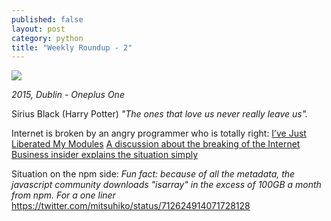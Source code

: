 ```yaml
---
published: false
layout: post
category: python
title: "Weekly Roundup - 2"
---
```



![](https://devdala.files.wordpress.com/2016/03/pano_20140510_212720.jpg)

*2015, Dublin - Oneplus One*

Sirius Black (Harry Potter) *"The ones that love us never really leave us".*

Internet is broken by an angry programmer who is totally right:
[I’ve Just Liberated My Modules](https://medium.com/@azerbike/i-ve-just-liberated-my-modules-9045c06be67c#.f0zgycwl7)
[A discussion about the breaking of the Internet](https://medium.com/@mproberts/a-discussion-about-the-breaking-of-the-internet-3d4d2a83aa4d#.t0oxvjce2)
[Business insider explains the situation simply](http://uk.businessinsider.com/npm-left-pad-controversy-explained-2016-3?r=US&IR=T)

Situation on the npm side:
*Fun fact: because of all the metadata, the javascript community downloads "isarray" in the excess of 100GB a month from npm. For a one liner*
https://twitter.com/mitsuhiko/status/712624914071728128
